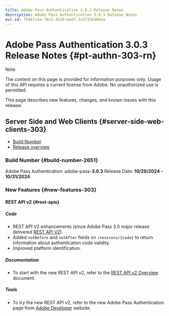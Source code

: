```yaml
---
title: Adobe Pass Authentication 3.0.3 Release Notes
description: Adobe Pass Authentication 3.0.3 Release Notes
exl-id: f54b7c4a-78c5-4536-bed7-3c5f15640dea
---
```

# Adobe Pass Authentication 3.0.3 Release Notes {#pt-authn-303-rn}

>[!NOTE]
>
>The content on this page is provided for information purposes only. Usage of this API requires a current license from Adobe. No unauthorized use is permitted.

This page describes new features, changes, and known issues with this release:

## Server Side and Web Clients {#server-side-web-clients-303}

* [Build Number](#build-number-303)
* [Release overview](#release-overview-303)

### Build Number {#build-number-2651}

Adobe Pass Authentication: adobe-pass-**3.0.3**
Release Date: **10/29/2024 - 10/31/2024**

### New Features {#new-features-303}

#### REST API v2 {#rest-apis}

##### Code

* REST API V2 enhancements (since Adobe Pass 3.0 major release delivered [REST API V2](../integration-guide-programmers/rest-apis/rest-api-v2/apis/rest-api-v2-apis-overview.md)).
* Added `notBefore` and `notAfter` fields on `/sessions/{code}` to return information about authentication code validity.
* Improved platform identification.
  
##### Documentation

* To start with the new REST API v2, refer to the [REST API v2 Overview](../integration-guide-programmers/rest-apis/rest-api-v2/rest-api-v2-overview.md) document.

##### Tools

* To try the new REST API v2, refer to the new Adobe Pass Authentication page from [Adobe Developer](https://developer.adobe.com/adobe-pass) website.
